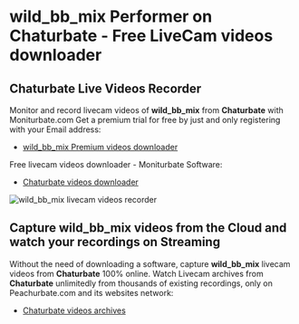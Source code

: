 # wild_bb_mix Performer on Chaturbate - Free LiveCam videos downloader

## Chaturbate Live Videos Recorder

Monitor and record livecam videos of **wild_bb_mix** from **Chaturbate** with Moniturbate.com
Get a premium trial for free by just and only registering with your Email address:
* [wild_bb_mix Premium videos downloader](https://moniturbate.com/request-demo-licence-key.html)

Free livecam videos downloader - Moniturbate Software:
* [Chaturbate videos downloader](https://moniturbate.com/moniturbate-download-software.html)

![wild_bb_mix livecam videos recorder](https://peachurnet.com/templates/moniturbate-software.png)


## Capture wild_bb_mix videos from the Cloud and watch your recordings on Streaming

Without the need of downloading a software, capture **wild_bb_mix** livecam videos from **Chaturbate** 100% online.
Watch Livecam archives from **Chaturbate** unlimitedly from thousands of existing recordings, only on Peachurbate.com and its websites network:
* [Chaturbate videos archives](https://peachurnet.com/)
